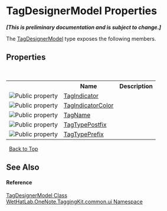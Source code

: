 # TagDesignerModel Properties
 _**\[This is preliminary documentation and is subject to change.\]**_

The <a href="7a9aa299-83bc-0ae8-da02-8f46cef67e13">TagDesignerModel</a> type exposes the following members.


## Properties
&nbsp;<table><tr><th></th><th>Name</th><th>Description</th></tr><tr><td>![Public property](media/pubproperty.gif "Public property")</td><td><a href="f68df4f9-42de-4a30-b90f-cae8f25ef91d">TagIndicator</a></td><td /></tr><tr><td>![Public property](media/pubproperty.gif "Public property")</td><td><a href="cb372f52-d5c9-2dfe-ca18-ab7e1c9ae90c">TagIndicatorColor</a></td><td /></tr><tr><td>![Public property](media/pubproperty.gif "Public property")</td><td><a href="eb037831-7444-3e28-2bbf-db1c873d605a">TagName</a></td><td /></tr><tr><td>![Public property](media/pubproperty.gif "Public property")</td><td><a href="10ef613e-0f75-72b1-edca-1aa3396fde0b">TagTypePostfix</a></td><td /></tr><tr><td>![Public property](media/pubproperty.gif "Public property")</td><td><a href="a73b9385-d7b4-6055-6652-736f7fbaccc5">TagTypePrefix</a></td><td /></tr></table>&nbsp;
<a href="#tagdesignermodel-properties">Back to Top</a>

## See Also


#### Reference
<a href="7a9aa299-83bc-0ae8-da02-8f46cef67e13">TagDesignerModel Class</a><br /><a href="043a9407-ac38-b3ac-7348-a6090af495ad">WetHatLab.OneNote.TaggingKit.common.ui Namespace</a><br />